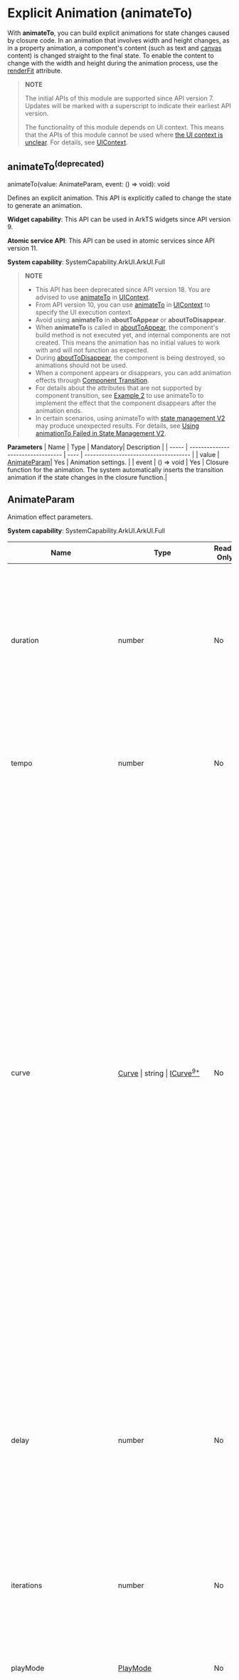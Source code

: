 # Explicit Animation (animateTo)
<!--Kit: ArkUI-->
<!--Subsystem: ArkUI-->
<!--Owner: @CCFFWW-->
<!--Designer: @yangfan229-->
<!--Tester: @lxl007-->
<!--Adviser: @HelloCrease-->

With **animateTo**, you can build explicit animations for state changes caused by closure code. In an animation that involves width and height changes, as in a property animation, a component's content (such as text and [canvas](ts-components-canvas-canvas.md) content) is changed straight to the final state. To enable the content to change with the width and height during the animation process, use the [renderFit](ts-universal-attributes-renderfit.md#renderfit) attribute.

>  **NOTE**
>
>  The initial APIs of this module are supported since API version 7. Updates will be marked with a superscript to indicate their earliest API version.
>
>  The functionality of this module depends on UI context. This means that the APIs of this module cannot be used where [the UI context is unclear](../../../ui/arkts-global-interface.md). For details, see [UIContext](../arkts-apis-uicontext-uicontext.md).

## animateTo<sup>(deprecated)</sup>

animateTo(value: AnimateParam, event: () => void): void

Defines an explicit animation. This API is explicitly called to change the state to generate an animation.

**Widget capability**: This API can be used in ArkTS widgets since API version 9.

**Atomic service API**: This API can be used in atomic services since API version 11.

**System capability**: SystemCapability.ArkUI.ArkUI.Full

> **NOTE**
> - This API has been deprecated since API version 18. You are advised to use [animateTo](../arkts-apis-uicontext-uicontext.md#animateto) in [UIContext](../arkts-apis-uicontext-uicontext.md).
> - From API version 10, you can use [animateTo](../arkts-apis-uicontext-uicontext.md#animateto) in [UIContext](../arkts-apis-uicontext-uicontext.md) to specify the UI execution context.
> - Avoid using **animateTo** in **aboutToAppear** or **aboutToDisappear**.
> - When **animateTo** is called in [aboutToAppear](./ts-custom-component-lifecycle.md#abouttoappear), the component's build method is not executed yet, and internal components are not created. This means the animation has no initial values to work with and will not function as expected.
> - During [aboutToDisappear](./ts-custom-component-lifecycle.md#abouttodisappear), the component is being destroyed, so animations should not be used.
> - When a component appears or disappears, you can add animation effects through [Component Transition](./ts-transition-animation-component.md).
> - For details about the attributes that are not supported by component transition, see [Example 2](#example-2-enabling-a-component-to-disappear-after-the-animation) to use animateTo to implement the effect that the component disappears after the animation ends.
> - In certain scenarios, using animateTo with [state management V2](../../../ui/state-management/arkts-state-management-overview.md#state-management-v2) may produce unexpected results. For details, see [Using animationTo Failed in State Management V2](../../../ui/state-management/arkts-new-local.md#using-animationto-failed-in-state-management-v2).

**Parameters**
| Name   | Type                               | Mandatory| Description                                   |
| ----- | --------------------------------- | ---- | ------------------------------------- |
| value | [AnimateParam](#animateparam)| Yes   | Animation settings.                          |
| event | () => void                        | Yes   | Closure function for the animation. The system automatically inserts the transition animation if the state changes in the closure function.|

## AnimateParam

Animation effect parameters.

**System capability**: SystemCapability.ArkUI.ArkUI.Full

| Name        | Type         | Read-Only| Optional|    Description                                      |
| ---------- | ---------------|---------- | -------------- | ---------------------------------------- |
| duration   | number         |  No | Yes| Animation duration, in ms.<br>Default value: **1000**<br>**Widget capability**: This API can be used in ArkTS widgets since API version 9.<br>**Atomic service API**: This API can be used in atomic services since API version 11.<br>**NOTE**<br>- The maximum animation duration on an ArkTS widget is 1000 ms. If the set value exceeds the limit, the value **1000** will be used.<br>-&nbsp: You can change the attribute in the animation closure function whose duration is 0 to stop the attribute animation.<br>- A value less than 0 evaluates to the value **0**.<br>- Floating-point values will be rounded down to integers. For example, if the value set is 1.2, **1** will be used.|
| tempo      | number         | No| Yes| Animation playback speed. A larger value indicates faster animation playback, and a smaller value indicates slower animation playback. The value **0** means that there is no animation.<br>Default value: **1.0**<br>Value range: [0, +∞).<br>**Atomic service API**: This API can be used in atomic services since API version 11.<br>**NOTE**<br>A value less than 0 evaluates to the value **1**.|
| curve      | [Curve](ts-appendix-enums.md#curve) \| string \| [ICurve<sup>9+</sup>](#icurve9)| No| Yes| Animation curve.<br>You are advised to specify the curve using the **Curve** or **ICurve** type.<br>When the type is string, the value is the animation interpolation curve. The options are as follows:<br>**"linear"**: The animation changes linearly.<br>**"ease"**: The animation speed is slow at the beginning and end. cubic-bezier (0.25, 0.1, 0.25, 1.0)<br>**"ease-in"**: The animation speed is slow at the beginning and fast at the end. cubic-bezier (0.42, 0.0, 1.0, 1.0)<br>**"ease-out"**: The animation speed is fast at the beginning and slow at the end. cubic-bezier (0.0, 0.0, 0.58, 1.0)<br>**"ease-in-out"**: The animation speed is fast at the beginning and slow at the end. cubic-bezier (0.42, 0.0, 0.58, 1.0)<br>**"fast-out-slow-in"**: Standard curve, **cubic-bezier(0.4, 0.0, 0.2, 1.0)**<br>**"linear-out-slow-in"**: Deceleration curve, **cubic-bezier(0.0, 0.0, 0.2, 1.0)**<br>**"fast-out-linear-in"**: Acceleration curve, **cubic-bezier(0.4, 0.0, 1.0, 1.0)**<br>**"friction"**: Damping curve, **cubic-bezier(0.2, 0.0, 0.2, 1.0)**<br>**"extreme-deceleration"**: Extreme deceleration curve, **cubic-bezier(0.0, 0.0, 0.0, 1.0) curve**<br>**"rhythm"**: Rhythm curve, **cubic-bezier(0.7, 0.0, 0.2, 1.0)**<br>**"sharp"**: Sharp curve, **cubic-bezier(0.33, 0.0, 0.67, 1.0)**<br>**"smooth"**: Smooth curve, **cubic-bezier(0.4, 0.0, 0.4, 1.0)**<br>cubic-bezier(x1, y1, x2, y2): cubic Bezier curve. The values of x1 and x2 must be between 0 and 1. For example, cubic-bezier(0.42, 0.0, 0.58, 1.0).<br>steps(number,step-position): step curve. number must be set to a positive integer. step-position is optional and can be set to start or end. The default value is end. For example, steps(3,start).<br>interpolating-spring(velocity,mass,stiffness,damping): For details about the parameters, please refer to [Interpolating Spring Curve](../js-apis-curve.md#curvesinterpolatingspring10).<br>responsive-spring-motion(response,dampingFraction,overlapDuration): For details about the parameters, please refer to [Responsive Spring Motion Curve](../js-apis-curve.md#curvesresponsivespringmotion9).<br>spring(velocity,mass,stiffness,damping): For details about the parameters, please refer to [Spring Curve](../js-apis-curve.md#curvesspringcurve9).<br>"spring-motion(response,dampingFraction,overlapDuration)": For details about the parameters, see [Spring Motion](../js-apis-curve.md#curvesspringmotion9).<br>Default value: **Curve.EaseInOut**<br>**Widget capability**: This API can be used in ArkTS widgets since API version 9.<br>**Atomic service API**: This API can be used in atomic services since API version 11.|
| delay      | number         | No| Yes| Delay of animation playback, in ms. By default, the playback is not delayed.<br>Default value: **0**<br>Value range: (-∞, +∞)<br>**Atomic service API**: This API can be used in atomic services since API version 11.<br>**NOTE**<br>- A value greater than 0 means to begin the animation after the specified amount of time has elapsed.<br>A value less than 0 means to begin the animation in advance. If the absolute value of **delay** is less than the actual animation duration, the animation starts its first frame from the state at the absolute value. If the absolute value of **delay** is greater than or equal to the actual animation duration, the animation starts its first frame from the end state. The actual animation duration is equal to the duration of a single animation multiplied by the number of animation playback times.<br>- Floating-point values will be rounded down to integers. For example, if the value set is 1.2, **1** will be used.|
| iterations | number         | No| Yes| Number of times that the animation is played. By default, the animation is played once. The value **-1** indicates that the animation is played for an unlimited number of times. The value **0** indicates that there is no animation.<br>Default value: **1**<br>Value range: [-1, +∞)<br>**Atomic service API**: This API can be used in atomic services since API version 11.         |
| playMode   | [PlayMode](ts-appendix-enums.md#playmode)|No| Yes| Playback mode. By default, the animation is played from the beginning after the playback is complete.<br>Default value: **PlayMode.Normal**<br>**Widget capability**: This API can be used in ArkTS widgets since API version 9.<br>For details about the restrictions, see **Notes about PlayMode**.<br>**Atomic service API**: This API can be used in atomic services since API version 11.|
| onFinish   | () =&gt; void      | No| Yes| Callback invoked when the animation playback is complete. If the UIAbility moves from the foreground to the background, any finite loop animation that is still in progress will be immediately terminated, triggering the completion callback.<br>**Widget capability**: This API can be used in ArkTS widgets since API version 9.<br>**Atomic service API**: This API can be used in atomic services since API version 11.<br>|
| finishCallbackType<sup>11+</sup>   | [FinishCallbackType](#finishcallbacktype11)| No| Yes| Type of the **onFinish** callback.<br>Default value: **FinishCallbackType.REMOVED**<br>**Widget capability**: This API can be used in ArkTS widgets since API version 11.<br>**Atomic service API**: This API can be used in atomic services since API version 12.|
| expectedFrameRateRange<sup>11+</sup>   | [ExpectedFrameRateRange](#expectedframeraterange11) | No| Yes| Expected frame rate range of the animation.<br>**Atomic service API**: This API can be used in atomic services since API version 12.|

> **Notes about PlayMode**:
>
> - **PlayMode.Normal** and **PlayMode.Alternate** are recommended. Under these settings, the first round of the animation is played forwards. If **PlayMode.Reverse** or **PlayMode.AlternateReverse** is used, the first round of the animation is played backwards. In this case, the animation jumps to the end state and then starts from there.
> - When using **PlayMode.Alternate** or **PlayMode.AlternateReverse**, make sure the final state of the animation is the same as the value of the state variable. In other words, make sure the last round of the animation is played forwards. When **PlayMode.Alternate** is used, **iterations** must be set to an odd number. When **PlayMode.AlternateReverse** is used, **iterations** must be set to an even number.
> - **PlayMode.Reverse** is not recommended. Under this setting, the animation jumps to the end state at the beginning, and its final state will be different from the value of the state variable.

## ICurve<sup>9+</sup>

Curve.

### interpolate<sup>9+</sup>

interpolate(fraction: number): number

Calculates the interpolated value along the curve at the specified normalized time point.

**Atomic service API**: This API can be used in atomic services since API version 11.

**System capability**: SystemCapability.ArkUI.ArkUI.Full

**Widget capability**: This API can be used in ArkTS widgets since API version 9.

**Parameters**

| Name  | Type  | Mandatory| Description                                                        |
| -------- | ------ | ---- | ------------------------------------------------------------ |
| fraction | number | Yes  | Current normalized time.<br>Value range: [0, 1].<br>**NOTE**<br>A value less than 0 is treated as **0**. A value greater than 1 is treated as **1**.|

**Return value**

| Type  | Description                                |
| ------ | ------------------------------------ |
| number | Curve interpolation corresponding to the normalized time point.|

## FinishCallbackType<sup>11+</sup>

**Widget capability**: This API can be used in ArkTS widgets since API version 11.

**Atomic service API**: This API can be used in atomic services since API version 12.

**System capability**: SystemCapability.ArkUI.ArkUI.Full

| Name      | Value        | Description                                                        |
| --------- | ---------------|------------------------------------------------------------ |
| REMOVED   | 0  | The callback is invoked when the entire animation is removed once it has finished.                        |
| LOGICALLY | 1  | The callback is invoked when the animation logically enters the falling state, though it may still be in its long tail state.|

## ExpectedFrameRateRange<sup>11+</sup>

Sets the expected frame rate of an animation.

**Atomic service API**: This API can be used in atomic services since API version 12.

**System capability**: SystemCapability.ArkUI.ArkUI.Full

| Name | Type    |  Read-Only| Optional   | Description     |
|-----|--------|---------|------- |---------|
| min | number | No| No| Expected minimum frame rate, in frames per second (fps). The value range is [0, Maximum frame rate of the device].|
| max | number | No| No| Expected maximum frame rate, in frames per second (fps). The value range is [Minimum frame rate, Maximum frame rate of the device].|
| expected | number | No| No| The expected optimal frame rate, in frames per second (fps). The value range is [min, max]. If this parameter is set to 0, the frame rate of the application is used.|

## Example

### Example 1: Creating an Appearance Animation for a Component

> **NOTE**
> 
> Directly using **animateTo** can lead to the issue of [ambiguous UI context](../../../ui/arkts-global-interface.md). To avoid this, obtain the [UIContext](../arkts-apis-uicontext-uicontext.md) object using the **getUIContext()** API and then call the [animateTo](../arkts-apis-uicontext-uicontext.md#animateto) API through this object.

This example creates an animation effect when a component appears in the onAppear method.

```ts
// xxx.ets
@Entry
@Component
struct AnimateToExample {
  @State widthSize: number = 250;
  @State heightSize: number = 100;
  @State rotateAngle: number = 0;
  private flag: boolean = true;

  build() {
    Column() {
      Button('change size')
        .width(this.widthSize)
        .height(this.heightSize)
        .margin(30)
        .onClick(() => {
          if (this.flag) {
            // You are advised to use this.getUIContext()?.animateTo().
            this.getUIContext()?.animateTo({
              duration: 2000,
              curve: Curve.EaseOut,
              iterations: 3,
              playMode: PlayMode.Normal,
              onFinish: () => {
                console.info('play end');
              }
            }, () => {
              this.widthSize = 150;
              this.heightSize = 60;
            })
          } else {
            // You are advised to use this.getUIContext()?.animateTo().
            this.getUIContext()?.animateTo({}, () => {
              this.widthSize = 250;
              this.heightSize = 100;
            })
          }
          this.flag = !this.flag;
        })
      Button('stop rotating')
        .margin(50)
        .rotate({ x: 0, y: 0, z: 1, angle: this.rotateAngle })
        .onAppear(() => {
          // Start the animation when the component appears.
          // You are advised to use this.getUIContext()?.animateTo().
          this.getUIContext()?.animateTo({
            duration: 1200,
            curve: Curve.Friction,
            delay: 500,
            iterations: -1, // The value -1 indicates that the animation is played for an unlimited number of times.
            playMode: PlayMode.Alternate,
            expectedFrameRateRange: {
              min: 10,
              max: 120,
              expected: 60,
            }
          }, () => {
            this.rotateAngle = 90;
          })
        })
        .onClick(() => {
          // You are advised to use this.getUIContext()?.animateTo().
          this.getUIContext()?.animateTo({ duration: 0 }, () => {
            // Modify the property in the animation closure where duration is set to 0. This stops the previous animation and applies the new value.
            this.rotateAngle = 0;
          })
        })
    }.width('100%').margin({ top: 5 })
  }
}
```

![animation1](figures/animation1.gif)

### Example 2: Enabling a Component to Disappear After the Animation

This example demonstrates how to make a component disappear after the animation ends.

```ts
// xxx.ets
@Entry
@Component
struct AttrAnimationExample {
  @State heightSize: number = 100;
  @State isShow: boolean= true;
  @State count: number= 0;
  private isToBottom: boolean = true; // Direction: moving downward.

  build() {
    Column() {
      if (this.isShow) {
        Column()
          .width(200)
          .height(this.heightSize)
          .backgroundColor('blue')
          .onClick(() => {
            // You are advised to use this.getUIContext()?.animateTo().
            this.getUIContext()?.animateTo({
              duration: 2000,
              curve: Curve.EaseOut,
              iterations: 1,
              playMode: PlayMode.Normal,
              onFinish: () => {
                this.count--;
                if (this.count = = 0 &&!this.isToBottom) { // The component disappears only after completing the downward animation.
                  this.isShow = false;
                }
              }
            }, () => {
              this.count++;
              if (this.isToBottom) {
                this.heightSize = 60;
              } else {
                this.heightSize = 100;
              }
              this.isToBottom = !this.isToBottom;
            })
          })
      }
    }.width('100%').height('100%').margin({ top: 5 })
    .justifyContent(FlexAlign.End)
  }
}
```

![animation2](figures/animation2.gif)
